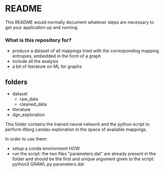 # README #

This README would normally document whatever steps are necessary to get your application up and running.

### What is this repository for? ###

* produce a dataset of all mappings tried with the corresponding mapping entropies, embedded in the form of a graph
* include all the analysis
* a bit of literature on ML for graphs

## folders

* dataset
	- raw_data
	- cleaned_data
* literature
* dgn_exploration

This folder contains the trained neural network and the python script to perform Wang Landau exploration in the space of available mappings.

In order to use them:
- setup a conda environment HOW
- run the script: the two files "parameters.dat" are already present in the folder and should be the first and unique argument given to the script:
python3 GRAWL.py parameters.dat
